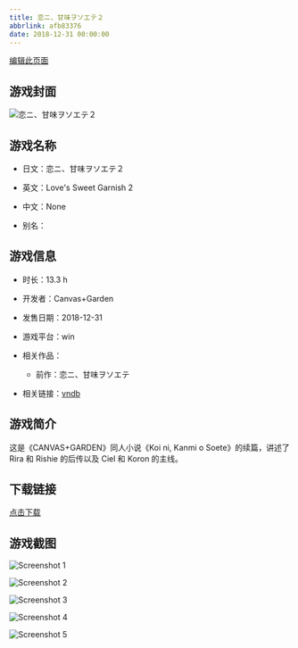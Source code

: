 ```yaml
---
title: 恋ニ、甘味ヲソエテ２
abbrlink: afb83376
date: 2018-12-31 00:00:00
---
```

[编辑此页面](https://github.com/ACG-3/ADV3-source/blob/main/source/_posts/games/%E6%81%8B%E3%83%8B%E3%80%81%E7%94%98%E5%91%B3%E3%83%B2%E3%82%BD%E3%82%A8%E3%83%86%EF%BC%92.md)

## 游戏封面

![恋ニ、甘味ヲソエテ２](https://pan.timero.xyz/d/onedrive/img_lib_001/%E6%81%8B%E3%83%8B%E3%80%81%E7%94%98%E5%91%B3%E3%83%B2%E3%82%BD%E3%82%A8%E3%83%86%EF%BC%92_cover.avif)


## 游戏名称

- 日文：恋ニ、甘味ヲソエテ２
- 英文：Love's Sweet Garnish 2
- 中文：None

- 别名：


## 游戏信息

- 时长：13.3 h
- 开发者：Canvas+Garden
- 发售日期：2018-12-31
- 游戏平台：win
- 相关作品：
   - 前作：恋ニ、甘味ヲソエテ

- 相关链接：[vndb](https://vndb.org/v24626)


## 游戏简介

这是《CANVAS+GARDEN》同人小说《Koi ni, Kanmi o Soete》的续篇，讲述了 Rira 和 Rishie 的后传以及 Ciel 和 Koron 的主线。




## 下载链接

[点击下载](https://pan.timero.xyz/onedrive/adv_lib_001/%E6%81%8B%E3%83%8B%E3%80%81%E7%94%98%E5%91%B3%E3%83%B2%E3%82%BD%E3%82%A8%E3%83%86%EF%BC%92)


## 游戏截图


![Screenshot 1](https://pan.timero.xyz/d/onedrive/img_lib_001/%E6%81%8B%E3%83%8B%E3%80%81%E7%94%98%E5%91%B3%E3%83%B2%E3%82%BD%E3%82%A8%E3%83%86%EF%BC%92_Screenshot_1.avif)

![Screenshot 2](https://pan.timero.xyz/d/onedrive/img_lib_001/%E6%81%8B%E3%83%8B%E3%80%81%E7%94%98%E5%91%B3%E3%83%B2%E3%82%BD%E3%82%A8%E3%83%86%EF%BC%92_Screenshot_2.avif)

![Screenshot 3](https://pan.timero.xyz/d/onedrive/img_lib_001/%E6%81%8B%E3%83%8B%E3%80%81%E7%94%98%E5%91%B3%E3%83%B2%E3%82%BD%E3%82%A8%E3%83%86%EF%BC%92_Screenshot_3.avif)

![Screenshot 4](https://pan.timero.xyz/d/onedrive/img_lib_001/%E6%81%8B%E3%83%8B%E3%80%81%E7%94%98%E5%91%B3%E3%83%B2%E3%82%BD%E3%82%A8%E3%83%86%EF%BC%92_Screenshot_4.avif)

![Screenshot 5](https://pan.timero.xyz/d/onedrive/img_lib_001/%E6%81%8B%E3%83%8B%E3%80%81%E7%94%98%E5%91%B3%E3%83%B2%E3%82%BD%E3%82%A8%E3%83%86%EF%BC%92_Screenshot_5.avif)

